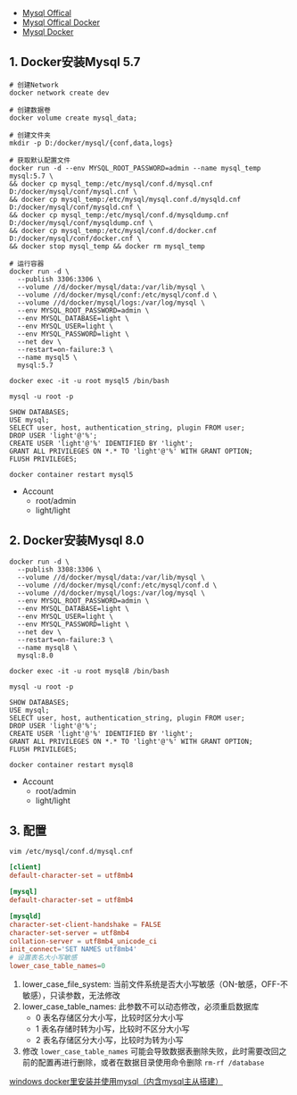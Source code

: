 - [Mysql Offical](https://www.mysql.com/)
- [Mysql Offical Docker](https://dev.mysql.com/doc/refman/8.0/en/docker-mysql-getting-started.html)
- [Mysql Docker](https://hub.docker.com/_/mysql)

## 1. Docker安装Mysql 5.7
```shell
# 创建Network
docker network create dev

# 创建数据卷
docker volume create mysql_data;

# 创建文件夹
mkdir -p D:/docker/mysql/{conf,data,logs}

# 获取默认配置文件
docker run -d --env MYSQL_ROOT_PASSWORD=admin --name mysql_temp mysql:5.7 \
&& docker cp mysql_temp:/etc/mysql/conf.d/mysql.cnf  D:/docker/mysql/conf/mysql.cnf \
&& docker cp mysql_temp:/etc/mysql/mysql.conf.d/mysqld.cnf  D:/docker/mysql/conf/mysqld.cnf \
&& docker cp mysql_temp:/etc/mysql/conf.d/mysqldump.cnf D:/docker/mysql/conf/mysqldump.cnf \
&& docker cp mysql_temp:/etc/mysql/conf.d/docker.cnf D:/docker/mysql/conf/docker.cnf \
&& docker stop mysql_temp && docker rm mysql_temp

# 运行容器
docker run -d \
  --publish 3306:3306 \
  --volume //d/docker/mysql/data:/var/lib/mysql \
  --volume //d/docker/mysql/conf:/etc/mysql/conf.d \
  --volume //d/docker/mysql/logs:/var/log/mysql \
  --env MYSQL_ROOT_PASSWORD=admin \
  --env MYSQL_DATABASE=light \
  --env MYSQL_USER=light \
  --env MYSQL_PASSWORD=light \
  --net dev \
  --restart=on-failure:3 \
  --name mysql5 \
  mysql:5.7

docker exec -it -u root mysql5 /bin/bash

mysql -u root -p

SHOW DATABASES;
USE mysql;
SELECT user, host, authentication_string, plugin FROM user;
DROP USER 'light'@'%';
CREATE USER 'light'@'%' IDENTIFIED BY 'light';
GRANT ALL PRIVILEGES ON *.* TO 'light'@'%' WITH GRANT OPTION;
FLUSH PRIVILEGES;

docker container restart mysql5
```

- Account
  - root/admin
  - light/light

## 2. Docker安装Mysql 8.0
```shell
docker run -d \
  --publish 3308:3306 \
  --volume //d/docker/mysql/data:/var/lib/mysql \
  --volume //d/docker/mysql/conf:/etc/mysql/conf.d \
  --volume //d/docker/mysql/logs:/var/log/mysql \
  --env MYSQL_ROOT_PASSWORD=admin \
  --env MYSQL_DATABASE=light \
  --env MYSQL_USER=light \
  --env MYSQL_PASSWORD=light \
  --net dev \
  --restart=on-failure:3 \
  --name mysql8 \
  mysql:8.0

docker exec -it -u root mysql8 /bin/bash

mysql -u root -p

SHOW DATABASES;
USE mysql;
SELECT user, host, authentication_string, plugin FROM user;
DROP USER 'light'@'%';
CREATE USER 'light'@'%' IDENTIFIED BY 'light';
GRANT ALL PRIVILEGES ON *.* TO 'light'@'%' WITH GRANT OPTION;
FLUSH PRIVILEGES;

docker container restart mysql8
```

- Account
  - root/admin
  - light/light

## 3. 配置
```shell
vim /etc/mysql/conf.d/mysql.cnf
```

```conf
[client]
default-character-set = utf8mb4

[mysql]
default-character-set = utf8mb4

[mysqld]
character-set-client-handshake = FALSE
character-set-server = utf8mb4
collation-server = utf8mb4_unicode_ci
init_connect='SET NAMES utf8mb4'
# 设置表名大小写敏感
lower_case_table_names=0
```

1. lower_case_file_system: 当前文件系统是否大小写敏感（ON-敏感，OFF-不敏感），只读参数，无法修改
2. lower_case_table_names: 此参数不可以动态修改，必须重启数据库
   - 0 表名存储区分大小写，比较时区分大小写
   - 1 表名存储时转为小写，比较时不区分大小写
   - 2 表名存储区分大小写，比较时为转为小写
3. 修改 `lower_case_table_names` 可能会导致数据表删除失败，此时需要改回之前的配置再进行删除，或者在数据目录使用命令删除 `rm-rf /database`

[windows docker里安装并使用mysql（内含mysql主从搭建）](https://blog.csdn.net/u012643122/article/details/125899829)